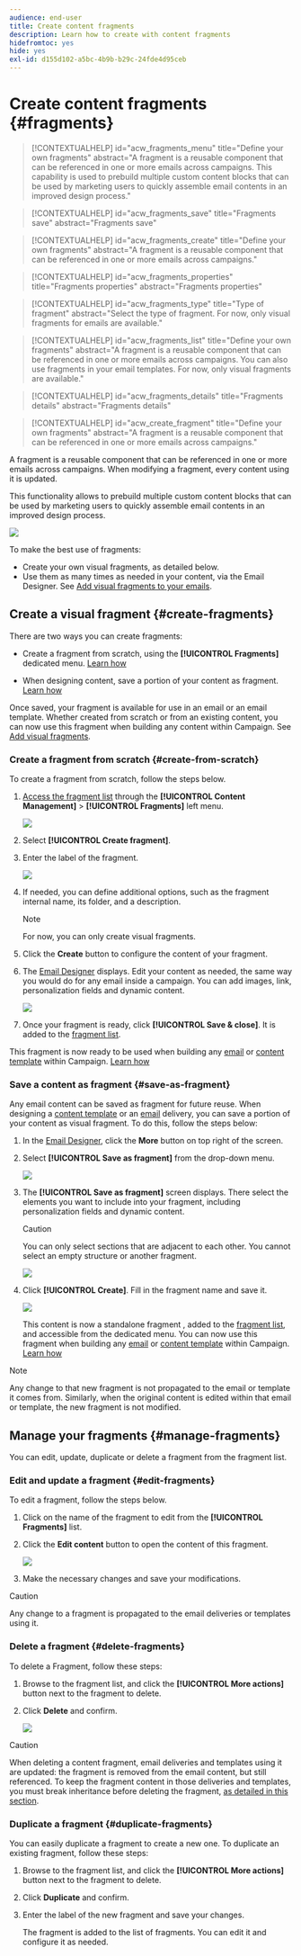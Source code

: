 ```yaml
---
audience: end-user
title: Create content fragments
description: Learn how to create with content fragments
hidefromtoc: yes
hide: yes
exl-id: d155d102-a5bc-4b9b-b29c-24fde4d95ceb
---
```

# Create content fragments {#fragments}


>[!CONTEXTUALHELP]
>id="acw_fragments_menu"
>title="Define your own fragments"
>abstract="A fragment is a reusable component that can be referenced in one or more emails across campaigns. This capability is used to prebuild multiple custom content blocks that can be used by marketing users to quickly assemble email contents in an improved design process."

>[!CONTEXTUALHELP]
>id="acw_fragments_save"
>title="Fragments save"
>abstract="Fragments save"

>[!CONTEXTUALHELP]
>id="acw_fragments_create"
>title="Define your own fragments"
>abstract="A fragment is a reusable component that can be referenced in one or more emails across campaigns."

>[!CONTEXTUALHELP]
>id="acw_fragments_properties"
>title="Fragments properties"
>abstract="Fragments properties"

>[!CONTEXTUALHELP]
>id="acw_fragments_type"
>title="Type of fragment"
>abstract="Select the type of fragment. For now, only visual fragments for emails are available."

>[!CONTEXTUALHELP]
>id="acw_fragments_list"
>title="Define your own fragments"
>abstract="A fragment is a reusable component that can be referenced in one or more emails across campaigns. You can also use fragments in your email templates. For now, only visual fragments are available."

>[!CONTEXTUALHELP]
>id="acw_fragments_details"
>title="Fragments details"
>abstract="Fragments details"

>[!CONTEXTUALHELP]
>id="acw_create_fragment"
>title="Define your own fragments"
>abstract="A fragment is a reusable component that can be referenced in one or more emails across campaigns."

A fragment is a reusable component that can be referenced in one or more emails across campaigns. When modifying a fragment, every content using it is updated.

This functionality allows to prebuild multiple custom content blocks that can be used by marketing users to quickly assemble email contents in an improved design process.

![](assets/fragments.gif)


To make the best use of fragments:

* Create your own visual fragments, as detailed below.
* Use them as many times as needed in your content, via the Email Designer. See [Add visual fragments to your emails](../email/use-visual-fragments.md).

## Create a visual fragment {#create-fragments}

There are two ways you can create fragments:

* Create a fragment from scratch, using the **[!UICONTROL Fragments]** dedicated menu. [Learn how](#create-from-scratch)

* When designing content, save a portion of your content as fragment. [Learn how](#save-as-fragment)

Once saved, your fragment is available for use in an email or an email template. Whether created from scratch or from an existing content, you can now use this fragment when building any content within Campaign. See [Add visual fragments](../email/use-visual-fragments.md).

### Create a fragment from scratch {#create-from-scratch}

To create a fragment from scratch, follow the steps below.

1. [Access the fragment list](#access-manage-fragments) through the **[!UICONTROL Content Management]** > **[!UICONTROL Fragments]** left menu.

    ![](assets/fragments-list.png)
    
1. Select **[!UICONTROL Create fragment]**.

1. Enter the label of the fragment. 

    ![](assets/fragment-create.png)
    
1. If needed, you can define additional options, such as the fragment internal name, its folder, and a description.

    >[!NOTE]
    >
    >For now, you can only create visual fragments.

1. Click the **Create** button to configure the content of your fragment.

1. The [Email Designer](../email/get-started-email-designer.md) displays. Edit your content as needed, the same way you would do for any email inside a campaign. You can add images, link, personalization fields and dynamic content.

    ![](assets/fragment-designer.png)

1. Once your fragment is ready, click **[!UICONTROL Save & close]**. It is added to the [fragment list](#access-manage-fragments).

This fragment is now ready to be used when building any [email](../email/get-started-email-designer.md) or [content template](use-email-templates.md) within Campaign. [Learn how](../email/use-visual-fragments.md)


### Save a content as fragment {#save-as-fragment}

Any email content can be saved as fragment for future reuse. When designing a [content template](use-email-templates.md) or an [email](../email/get-started-email-designer.md) delivery, you can save a portion of your content as visual fragment. To do this, follow the steps below:

1. In the [Email Designer](../email/get-started-email-designer.md), click the **More** button on top right of the screen.

1. Select **[!UICONTROL Save as fragment]** from the drop-down menu.

    ![](assets/fragment-save-as.png)

1. The **[!UICONTROL Save as fragment]** screen displays. There select the elements you want to include into your fragment, including personalization fields and dynamic content.

    >[!CAUTION]
    >
    >You can only select sections that are adjacent to each other. You cannot select an empty structure or another fragment.

    ![](assets/fragment-save-as-screen.png)

1. Click **[!UICONTROL Create]**. Fill in the fragment name and save it.

    ![](assets/fragment-save-confirm.png)

    This content is now a standalone fragment , added to the [fragment list](#manage-fragments), and accessible from the dedicated menu. You can now use this fragment when building any [email](../email/get-started-email-designer.md) or [content template](use-email-templates.md) within Campaign. [Learn how](../email/use-visual-fragments.md)

>[!NOTE]
>
>Any change to that new fragment is not propagated to the email or template it comes from. Similarly, when the original content is edited within that email or template, the new fragment is not modified.

## Manage your fragments {#manage-fragments}

You can edit, update, duplicate or delete a fragment from the fragment list.

### Edit and update a fragment {#edit-fragments}

To edit a fragment, follow the steps below.

1. Click on the name of the fragment to edit from the **[!UICONTROL Fragments]** list.
1. Click the **Edit content** button to open the content of this fragment.

    ![](assets/fragment-edit-content.png)

1. Make the necessary changes and save your modifications.

>[!CAUTION]
>
>Any change to a fragment is propagated to the email deliveries or templates using it. 


### Delete a fragment {#delete-fragments}

To delete a Fragment, follow these steps:

1. Browse to the fragment list, and click the **[!UICONTROL More actions]** button next to the fragment to delete. 
1. Click **Delete** and confirm.

    ![](assets/fragment-list-more-actions.png)

>[!CAUTION]
>
>When deleting a content fragment, email deliveries and templates using it are updated: the fragment is removed from the email content, but still referenced. To keep the fragment content in those deliveries and templates, you must break inheritance before deleting the fragment, [as detailed in this section](use-visual-fragments.md#break-inheritance).
>

### Duplicate a fragment {#duplicate-fragments}

You can easily duplicate a fragment to create a new one. To duplicate an existing fragment, follow these steps:

1. Browse to the fragment list, and click the **[!UICONTROL More actions]** button next to the fragment to delete. 
1. Click **Duplicate** and confirm.
1. Enter the label of the new fragment and save your changes.

    The fragment is added to the list of fragments. You can edit it and configure it as needed.

